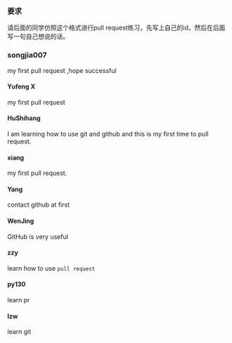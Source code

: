 ### 要求
请后面的同学仿照这个格式进行pull request练习，先写上自己的id，然后在后面写一句自己想说的话。

### songjia007
my first pull request ,hope successful

#### Yufeng X
my first pull request

#### HuShihang
I am learning how to use git and github and this is my first time to pull request.

#### xiang
my first pull request.

#### Yang

contact github at first

#### WenJing

GitHub is very useful 

#### zzy
learn how to use   `pull request`

#### py130

learn pr

#### lzw

learn git
